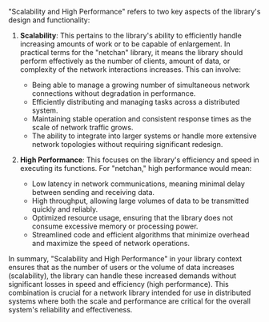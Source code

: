 "Scalability and High Performance" refers to two key aspects of the library's design and functionality:

1. **Scalability**: This pertains to the library's ability to efficiently handle increasing amounts of work or to be capable of enlargement. In practical terms for the "netchan" library, it means the library should perform effectively as the number of clients, amount of data, or complexity of the network interactions increases. This can involve:
   - Being able to manage a growing number of simultaneous network connections without degradation in performance.
   - Efficiently distributing and managing tasks across a distributed system.
   - Maintaining stable operation and consistent response times as the scale of network traffic grows.
   - The ability to integrate into larger systems or handle more extensive network topologies without requiring significant redesign.

2. **High Performance**: This focuses on the library's efficiency and speed in executing its functions. For "netchan," high performance would mean:
   - Low latency in network communications, meaning minimal delay between sending and receiving data.
   - High throughput, allowing large volumes of data to be transmitted quickly and reliably.
   - Optimized resource usage, ensuring that the library does not consume excessive memory or processing power.
   - Streamlined code and efficient algorithms that minimize overhead and maximize the speed of network operations.

In summary, "Scalability and High Performance" in your library context ensures that as the number of users or the volume of data increases (scalability), the library can handle these increased demands without significant losses in speed and efficiency (high performance). This combination is crucial for a network library intended for use in distributed systems where both the scale and performance are critical for the overall system's reliability and effectiveness.
